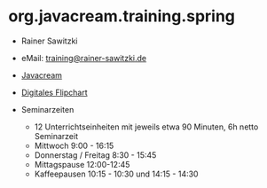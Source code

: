 # org.javacream.training.spring

* Rainer Sawitzki
* eMail: training@rainer-sawitzki.de
* [Javacream](http://javacream.org)

* [Digitales Flipchart](https://docs.google.com/presentation/d/1V3CzUgcAinR6FqokRKKI6NPQOB7Iuc_018gohOHZWnk/edit?usp=sharing)
  
* Seminarzeiten

  * 12 Unterrichtseinheiten mit jeweils etwa 90 Minuten, 6h netto Seminarzeit
  * Mittwoch 9:00 - 16:15
  * Donnerstag / Freitag 8:30 - 15:45
  * Mittagspause 12:00-12:45
  * Kaffeepausen 10:15 - 10:30 und 14:15 - 14:30
   
